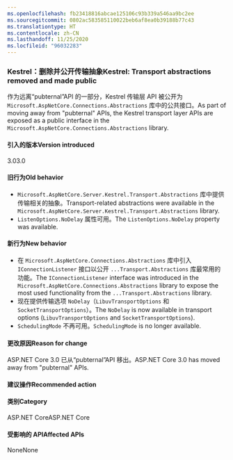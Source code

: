 ```yaml
---
ms.openlocfilehash: fb23418816abcae125106c93b339a546aa9bc2ee
ms.sourcegitcommit: 0802ac583585110022beb6af8ea0b39188b77c43
ms.translationtype: HT
ms.contentlocale: zh-CN
ms.lasthandoff: 11/25/2020
ms.locfileid: "96032283"
---
```

### <a name="kestrel-transport-abstractions-removed-and-made-public"></a><span data-ttu-id="b039b-101">Kestrel：删除并公开传输抽象</span><span class="sxs-lookup"><span data-stu-id="b039b-101">Kestrel: Transport abstractions removed and made public</span></span>

<span data-ttu-id="b039b-102">作为远离“pubternal”API 的一部分，Kestrel 传输层 API 被公开为 `Microsoft.AspNetCore.Connections.Abstractions` 库中的公共接口。</span><span class="sxs-lookup"><span data-stu-id="b039b-102">As part of moving away from "pubternal" APIs, the Kestrel transport layer APIs are exposed as a public interface in the `Microsoft.AspNetCore.Connections.Abstractions` library.</span></span>

#### <a name="version-introduced"></a><span data-ttu-id="b039b-103">引入的版本</span><span class="sxs-lookup"><span data-stu-id="b039b-103">Version introduced</span></span>

<span data-ttu-id="b039b-104">3.0</span><span class="sxs-lookup"><span data-stu-id="b039b-104">3.0</span></span>

#### <a name="old-behavior"></a><span data-ttu-id="b039b-105">旧行为</span><span class="sxs-lookup"><span data-stu-id="b039b-105">Old behavior</span></span>

- <span data-ttu-id="b039b-106">`Microsoft.AspNetCore.Server.Kestrel.Transport.Abstractions` 库中提供传输相关的抽象。</span><span class="sxs-lookup"><span data-stu-id="b039b-106">Transport-related abstractions were available in the `Microsoft.AspNetCore.Server.Kestrel.Transport.Abstractions` library.</span></span>
- <span data-ttu-id="b039b-107">`ListenOptions.NoDelay` 属性可用。</span><span class="sxs-lookup"><span data-stu-id="b039b-107">The `ListenOptions.NoDelay` property was available.</span></span>

#### <a name="new-behavior"></a><span data-ttu-id="b039b-108">新行为</span><span class="sxs-lookup"><span data-stu-id="b039b-108">New behavior</span></span>

- <span data-ttu-id="b039b-109">在 `Microsoft.AspNetCore.Connections.Abstractions` 库中引入 `IConnectionListener` 接口以公开 `...Transport.Abstractions` 库最常用的功能。</span><span class="sxs-lookup"><span data-stu-id="b039b-109">The `IConnectionListener` interface was introduced in the `Microsoft.AspNetCore.Connections.Abstractions` library to expose the most used functionality from the `...Transport.Abstractions` library.</span></span>
- <span data-ttu-id="b039b-110">现在提供传输选项 `NoDelay`（`LibuvTransportOptions` 和 `SocketTransportOptions`）。</span><span class="sxs-lookup"><span data-stu-id="b039b-110">The `NoDelay` is now available in transport options (`LibuvTransportOptions` and `SocketTransportOptions`).</span></span>
- <span data-ttu-id="b039b-111">`SchedulingMode` 不再可用。</span><span class="sxs-lookup"><span data-stu-id="b039b-111">`SchedulingMode` is no longer available.</span></span>

#### <a name="reason-for-change"></a><span data-ttu-id="b039b-112">更改原因</span><span class="sxs-lookup"><span data-stu-id="b039b-112">Reason for change</span></span>

<span data-ttu-id="b039b-113">ASP.NET Core 3.0 已从“pubternal”API 移出。</span><span class="sxs-lookup"><span data-stu-id="b039b-113">ASP.NET Core 3.0 has moved away from "pubternal" APIs.</span></span>

#### <a name="recommended-action"></a><span data-ttu-id="b039b-114">建议操作</span><span class="sxs-lookup"><span data-stu-id="b039b-114">Recommended action</span></span>

#### <a name="category"></a><span data-ttu-id="b039b-115">类别</span><span class="sxs-lookup"><span data-stu-id="b039b-115">Category</span></span>

<span data-ttu-id="b039b-116">ASP.NET Core</span><span class="sxs-lookup"><span data-stu-id="b039b-116">ASP.NET Core</span></span>

#### <a name="affected-apis"></a><span data-ttu-id="b039b-117">受影响的 API</span><span class="sxs-lookup"><span data-stu-id="b039b-117">Affected APIs</span></span>

<span data-ttu-id="b039b-118">None</span><span class="sxs-lookup"><span data-stu-id="b039b-118">None</span></span>

<!-- 

#### Affected APIs

Not detectable via API analysis

-->
